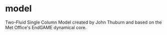 # model
Two-Fluid Single Column Model created by John Thuburn and based on the Met Office's EndGAME dynamical core.
